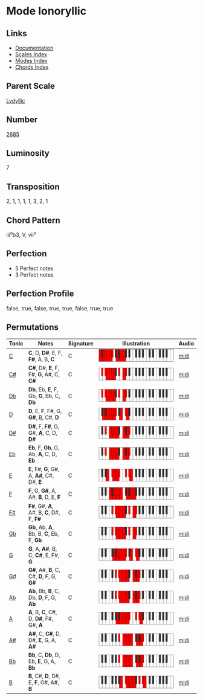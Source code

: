 # Mode Ionoryllic

## Links

- [Documentation](README.md)
- [Scales Index](Scales.md)
- [Modes Index](Modes.md)
- [Chords Index](Chords.md)

## Parent Scale

[Lydyllic](ScaleLydyllic.md)

## Number

[2685](https://ianring.com/musictheory/scales/2685)

## Luminosity

7

## Transposition

2, 1, 1, 1, 1, 3, 2, 1

## Chord Pattern

iii⁰b3, V, vii⁰

## Perfection

- 5 Perfect notes
- 3 Perfect notes

## Perfection Profile

false, true, false, true, true, false, true, true

## Permutations

| Tonic | Notes | Signature | Illustration | Audio |
|-------|-------|-----------|--------------|-------|
| [C](ModeCNaturalIonoryllic.md) | **C**, D, **D#**, E, F, **F#**, A, B, **C** | C | ![CNaturalIonoryllic](ModeCNaturalIonoryllic.png) | [midi](https://github.com/edipermadi/music/blob/main/docs/ModeCNaturalIonoryllic.mid?raw=true) |
| [C#](ModeCSharpIonoryllic.md) | **C#**, D#, **E**, F, F#, **G**, A#, C, **C#** | C | ![CSharpIonoryllic](ModeCSharpIonoryllic.png) | [midi](https://github.com/edipermadi/music/blob/main/docs/ModeCSharpIonoryllic.mid?raw=true) |
| [Db](ModeDFlatIonoryllic.md) | **Db**, Eb, **E**, F, Gb, **G**, Bb, C, **Db** | C | ![DFlatIonoryllic](ModeDFlatIonoryllic.png) | [midi](https://github.com/edipermadi/music/blob/main/docs/ModeDFlatIonoryllic.mid?raw=true) |
| [D](ModeDNaturalIonoryllic.md) | **D**, E, **F**, F#, G, **G#**, B, C#, **D** | C | ![DNaturalIonoryllic](ModeDNaturalIonoryllic.png) | [midi](https://github.com/edipermadi/music/blob/main/docs/ModeDNaturalIonoryllic.mid?raw=true) |
| [D#](ModeDSharpIonoryllic.md) | **D#**, F, **F#**, G, G#, **A**, C, D, **D#** | C | ![DSharpIonoryllic](ModeDSharpIonoryllic.png) | [midi](https://github.com/edipermadi/music/blob/main/docs/ModeDSharpIonoryllic.mid?raw=true) |
| [Eb](ModeEFlatIonoryllic.md) | **Eb**, F, **Gb**, G, Ab, **A**, C, D, **Eb** | C | ![EFlatIonoryllic](ModeEFlatIonoryllic.png) | [midi](https://github.com/edipermadi/music/blob/main/docs/ModeEFlatIonoryllic.mid?raw=true) |
| [E](ModeENaturalIonoryllic.md) | **E**, F#, **G**, G#, A, **A#**, C#, D#, **E** | C | ![ENaturalIonoryllic](ModeENaturalIonoryllic.png) | [midi](https://github.com/edipermadi/music/blob/main/docs/ModeENaturalIonoryllic.mid?raw=true) |
| [F](ModeFNaturalIonoryllic.md) | **F**, G, **G#**, A, A#, **B**, D, E, **F** | C | ![FNaturalIonoryllic](ModeFNaturalIonoryllic.png) | [midi](https://github.com/edipermadi/music/blob/main/docs/ModeFNaturalIonoryllic.mid?raw=true) |
| [F#](ModeFSharpIonoryllic.md) | **F#**, G#, **A**, A#, B, **C**, D#, F, **F#** | C | ![FSharpIonoryllic](ModeFSharpIonoryllic.png) | [midi](https://github.com/edipermadi/music/blob/main/docs/ModeFSharpIonoryllic.mid?raw=true) |
| [Gb](ModeGFlatIonoryllic.md) | **Gb**, Ab, **A**, Bb, B, **C**, Eb, F, **Gb** | C | ![GFlatIonoryllic](ModeGFlatIonoryllic.png) | [midi](https://github.com/edipermadi/music/blob/main/docs/ModeGFlatIonoryllic.mid?raw=true) |
| [G](ModeGNaturalIonoryllic.md) | **G**, A, **A#**, B, C, **C#**, E, F#, **G** | C | ![GNaturalIonoryllic](ModeGNaturalIonoryllic.png) | [midi](https://github.com/edipermadi/music/blob/main/docs/ModeGNaturalIonoryllic.mid?raw=true) |
| [G#](ModeGSharpIonoryllic.md) | **G#**, A#, **B**, C, C#, **D**, F, G, **G#** | C | ![GSharpIonoryllic](ModeGSharpIonoryllic.png) | [midi](https://github.com/edipermadi/music/blob/main/docs/ModeGSharpIonoryllic.mid?raw=true) |
| [Ab](ModeAFlatIonoryllic.md) | **Ab**, Bb, **B**, C, Db, **D**, F, G, **Ab** | C | ![AFlatIonoryllic](ModeAFlatIonoryllic.png) | [midi](https://github.com/edipermadi/music/blob/main/docs/ModeAFlatIonoryllic.mid?raw=true) |
| [A](ModeANaturalIonoryllic.md) | **A**, B, **C**, C#, D, **D#**, F#, G#, **A** | C | ![ANaturalIonoryllic](ModeANaturalIonoryllic.png) | [midi](https://github.com/edipermadi/music/blob/main/docs/ModeANaturalIonoryllic.mid?raw=true) |
| [A#](ModeASharpIonoryllic.md) | **A#**, C, **C#**, D, D#, **E**, G, A, **A#** | C | ![ASharpIonoryllic](ModeASharpIonoryllic.png) | [midi](https://github.com/edipermadi/music/blob/main/docs/ModeASharpIonoryllic.mid?raw=true) |
| [Bb](ModeBFlatIonoryllic.md) | **Bb**, C, **Db**, D, Eb, **E**, G, A, **Bb** | C | ![BFlatIonoryllic](ModeBFlatIonoryllic.png) | [midi](https://github.com/edipermadi/music/blob/main/docs/ModeBFlatIonoryllic.mid?raw=true) |
| [B](ModeBNaturalIonoryllic.md) | **B**, C#, **D**, D#, E, **F**, G#, A#, **B** | C | ![BNaturalIonoryllic](ModeBNaturalIonoryllic.png) | [midi](https://github.com/edipermadi/music/blob/main/docs/ModeBNaturalIonoryllic.mid?raw=true) |
